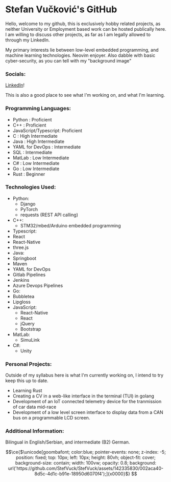 # Stefan Vučković's GitHub
Hello, welcome to my github, this is exclusively hobby related projects, as neither University or Employment based work can be hosted publically here. I am willing to discuss other projects, as far as I am legally allowed to through my LinkedIn.

My primary interests lie between low-level embedded programming, and machine learning technologies.
Neovim enjoyer.
Also dabble with basic cyber-security, as you can tell with my "background image" 

### Socials:
 [LinkedIn](https://www.linkedin.com/in/stefan-vu%C4%8Dkovi%C4%87-b63952286/)! 

This is also a good place to see what I'm working on, and what I'm learning.
### Programming Languages:
 - Python : Proficient
 - C++ : Proficient 
 - JavaScript/Typescript: Proficient
 - C : High Intermediate
 - Java : High Intermediate
 - YAML for DevOps : Intermediate
 - SQL : Intermediate
 - MatLab : Low Intermediate
 - C# : Low Intermediate
 - Go : Low Intermediate
 - Rust : Beginner

### Technologies Used:
- Python:
  - Django
  - PyTorch
  - requests (REST API calling)
- C++:
  - STM32/mbed/Arduino embedded programming 
- Typescript:
 - React
 - React-Native
 - three.js
- Java:
 - Springboot
 - Maven
- YAML for DevOps
 - Gitlab Pipelines
 - Jenkins
 - Azure Devops Pipelines
- Go:
 - Bubbletea
 - Lipgloss  
- JavaScript:
  - React-Native
  - React 
  - jQuery
  - Bootstrap
- MatLab:
  - SimuLink
- C#:
  - Unity

### Personal Projects:
Outside of my syllabus here is what I'm currently working on, I intend to try keep this up to date.
- Learning Rust
- Creating a CV in a web-like interface in the terminal (TUI) in golang
- Development of an IoT connected telemetry device for the tranmission of car data mid-race
- Development of a low level screen interface to display data from a CAN bus on a programmable LCD screen. 

### Additional Information:
Bilingual in English/Serbian, and intermediate (B2) German.

```math
\ce{$\unicode[goombafont; color:blue; pointer-events: none; z-index: -5; position: fixed; top: 10px; left: 10px; height: 80vh; object-fit: cover; background-size: contain; width: 100vw; opacity: 0.8; background: url('https://github.com/StefVuck/StefVuck/assets/142335830/002aca40-8d5c-4d1c-b91e-18950d6070f4');]{x0000}$}





